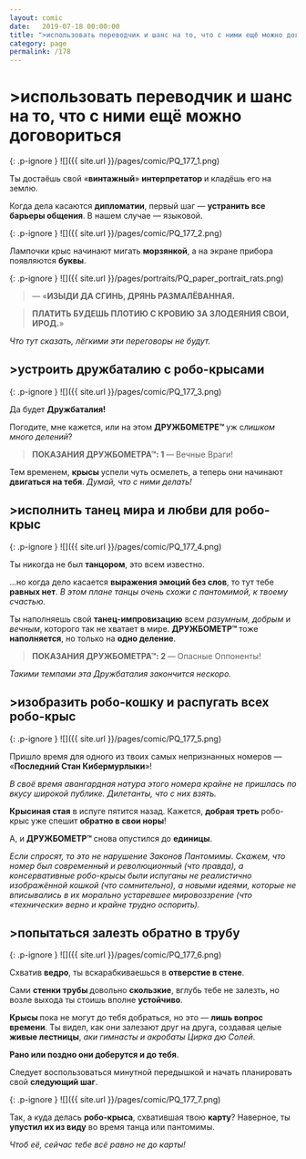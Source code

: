 ```yaml
---
layout: comic
date:   2019-07-18 00:00:00 
title: ">использовать переводчик и шанс на то, что с ними ещё можно договориться"
category: page
permalink: /178
---
```

# >использовать переводчик и шанс на то, что с ними ещё можно договориться

{: .p-ignore }
![]({{ site.url }}/pages/comic/PQ_177_1.png)

Ты достаёшь свой «<strong>винтажный</strong>» <strong>интерпретатор </strong>и кладёшь его на землю. 

Когда дела касаются <strong>дипломатии</strong>, первый шаг — <strong>устранить все барьеры общения</strong>. В нашем случае — языковой.

{: .p-ignore }
![]({{ site.url }}/pages/comic/PQ_177_2.png)

Лампочки крыс начинают мигать <strong>морзянкой</strong>, а на экране прибора появляются <strong>буквы</strong>.

{: .p-ignore }
![]({{ site.url }}/pages/portraits/PQ_paper_portrait_rats.png)

<blockquote>— «<strong>ИЗЫДИ ДА СГИНЬ, ДРЯНЬ РАЗМАЛЁВАННАЯ. </strong></blockquote>

<blockquote><strong>ПЛАТИТЬ БУДЕШЬ ПЛОТИЮ С КРОВИЮ ЗА ЗЛОДЕЯНИЯ СВОИ, ИРОД.</strong>»</blockquote>

<em>Что тут сказать, лёгкими эти переговоры не будут.</em>

## >устроить дружбаталию с робо-крысами

{: .p-ignore }
![]({{ site.url }}/pages/comic/PQ_177_3.png)

Да будет <strong>Дружбаталия! </strong>

Погодите, мне кажется, или на этом <strong>ДРУЖБОМЕТРЕ™ </strong>уж с<em>лишком много делений</em>?

<blockquote><strong>ПОКАЗАНИЯ ДРУЖБОМЕТРА™: 1 </strong>—<strong> </strong>Вечные Враги!</blockquote>

Тем временем, <strong>крысы </strong>успели чуть осмелеть, а теперь они начинают <strong>двигаться на тебя</strong>. <em>Думай, что с ними делать!</em>

## >исполнить танец мира и любви для робо-крыс

{: .p-ignore }
![]({{ site.url }}/pages/comic/PQ_177_4.png)

Ты никогда не был <strong>танцором</strong>, это всем известно.

…но когда дело касается <strong>выражения эмоций без слов</strong>, то тут тебе <strong>равных нет</strong>. <em>В этом плане танцы очень схожи с пантомимой, к твоему счастью.</em>

Ты наполняешь свой <strong>танец-импровизацию</strong> всем <em>разумным, добрым </em>и<em> вечным</em>, которого так не хватает в мире. <strong>ДРУЖБОМЕТР™ </strong>тоже <strong>наполняется</strong>, но только на <strong>одно деление</strong>.

<blockquote><strong>ПОКАЗАНИЯ ДРУЖБОМЕТРА™: 2 </strong>—<strong> </strong>Опасные Оппоненты!</blockquote>

<em>Такими темпами эта Дружбаталия закончится нескоро.</em>

## >изобразить робо-кошку и распугать всех робо-крыс

{: .p-ignore }
![]({{ site.url }}/pages/comic/PQ_177_5.png)

Пришло время для одного из твоих самых непризнанных номеров — «<strong>Последний Стан Кибермурлыки</strong>»!

<em>В своё время авангардная натура этого номера крайне не пришлась по вкусу широкой публике. Дилетанты, что с них взять.</em>

<strong>Крысиная стая</strong> в испуге пятится назад. Кажется, <strong>добрая треть </strong>робо-крыс<strong> </strong>уже спешит <strong>обратно в свои норы</strong>!

А, и <strong>ДРУЖБОМЕТР™ </strong>снова опустился до <strong>единицы</strong>.

<em>Если спросят, то это не нарушение Законов Пантомимы. Скажем, что номер был современный и революционный (что правда), а консервативные робо-крысы были испуганы не реалистично изображённой кошкой (что сомнительно), а новыми идеями, которые не вписывались в их морально устаревшее мировоззрение (что «технически» верно и крайне трудно оспорить).</em>

## >попытаться залезть обратно в трубу

{: .p-ignore }
![]({{ site.url }}/pages/comic/PQ_177_6.png)

Схватив <strong>ведро</strong>, ты вскарабкиваешься в <strong>отверстие в стене</strong>.

Сами <strong>стенки трубы </strong>довольно <strong>скользкие</strong>, вглубь тебе не залезть, но возле выхода ты стоишь вполне <strong>устойчиво</strong>.

<strong>Крысы </strong>пока не могут до тебя добраться, но это — <strong>лишь вопрос времени</strong>. Ты видел, как они залезают друг на друга, создавая целые<strong> живые лестницы</strong>, <em>аки гимнасты и акробаты Цирка дю Солей</em>.

<strong>Рано или поздно они доберутся и до тебя</strong>.

Следует воспользоваться минутной передышкой и начать планировать свой <strong>следующий шаг</strong>.

{: .p-ignore }
![]({{ site.url }}/pages/comic/PQ_177_7.png)

Так, а куда делась <strong>робо-крыса</strong>, схватившая твою <strong>карту</strong>? Наверное, ты <strong>упустил их из виду</strong> во время танца или пантомимы. 

<em>Чтоб её, сейчас тебе всё равно не до карты!</em>

